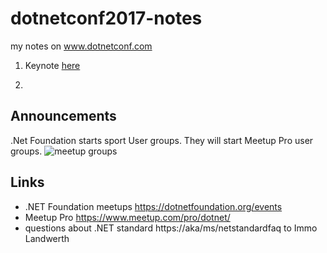# dotnetconf2017-notes
my notes on www.dotnetconf.com

1. Keynote [here](https://github.com/lekova/dotnetconf2017-notes/blob/master/keynote.md)

2. 


## Announcements
.Net Foundation starts sport User groups. They will start Meetup Pro user groups.
![meetup groups](https://github.com/lekova/dotnetconf2017-notes/blob/master/images/meetup_progroup_announcement.png)

## Links
+ .NET Foundation meetups https://dotnetfoundation.org/events
+ Meetup Pro https://www.meetup.com/pro/dotnet/
+ questions about .NET standard https://aka/ms/netstandardfaq to Immo Landwerth
